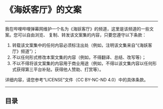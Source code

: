 # 《海妖客厅》的文案



---

我在哔哩哔哩弹幕网维护一个名为《海妖客厅》的频道，这里是该频道的一些文案。您可以自由浏览、
复制、转发该文案集的内容，只要您遵守以下条款：

1. 转载该文案集中的任何内容必须标注出处（例如，注明该文集来自“《海妖客厅》频道”）；
2. 不以任何形式修改本案文集的内容（例如，不得翻译、总结、改写等）；
3. 不以不得将该文案集的内容用于商业用途（例如，不得以该文集内容以任何形式获得第三平台补贴，获得他人赞助、打赏等）。

详细内容，请您参考“LICENSE”文件（CC BY-NC-ND 4.0）中的具体条款。

---

## 目录

